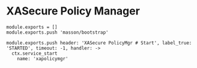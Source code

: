 

# XASecure Policy Manager

    module.exports = []
    module.exports.push 'masson/bootstrap'

    module.exports.push header: 'XASecure PolicyMgr # Start', label_true: 'STARTED', timeout: -1, handler: ->
      ctx.service_start
        name: 'xapolicymgr'
      
